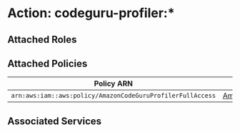 # Action: codeguru-profiler:*

## Attached Roles

## Attached Policies

| Policy ARN | Policy Name |
|------------|-------------|
| `arn:aws:iam::aws:policy/AmazonCodeGuruProfilerFullAccess` | [AmazonCodeGuruProfilerFullAccess](../policies.md#amazoncodeguruprofilerfullaccess) |

## Associated Services

